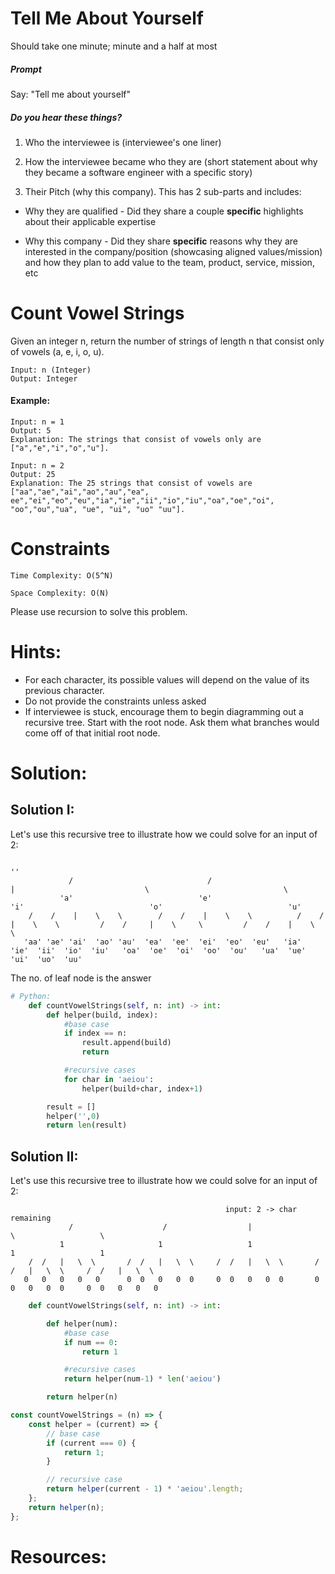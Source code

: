 # Tell Me About Yourself

Should take one minute; minute and a half at most

##### Prompt

Say: "Tell me about yourself"

##### Do you hear these things?

1. Who the interviewee is (interviewee's one liner)

2. How the interviewee became who they are (short statement about why they became a software engineer with a specific story)

3. Their Pitch (why this company). This has 2 sub-parts and includes:

- Why they are qualified - Did they share a couple
  **specific** highlights about their applicable expertise

- Why this company - Did they share **specific** reasons
  why they are interested in the company/position
  (showcasing aligned values/mission) and how they plan to
  add value to the team, product, service, mission, etc

# Count Vowel Strings

Given an integer n, return the number of strings of length n that consist only of vowels (a, e, i, o, u).

```
Input: n (Integer)
Output: Integer
```

#### Example:

```
Input: n = 1
Output: 5
Explanation: The strings that consist of vowels only are ["a","e","i","o","u"].

Input: n = 2
Output: 25
Explanation: The 25 strings that consist of vowels are
["aa","ae","ai","ao","au","ea", ee","ei","eo","eu","ia","ie","ii","io","iu","oa","oe","oi",
"oo","ou","ua", "ue", "ui", "uo" "uu"].
```

# Constraints

```
Time Complexity: O(5^N)

Space Complexity: O(N)
```

Please use recursion to solve this problem.

# Hints:

- For each character, its possible values will depend on the value of its previous character.
- Do not provide the constraints unless asked
- If interviewee is stuck, encourage them to begin diagramming out a recursive tree. Start with the root node. Ask them what branches would come off of that initial root node.

# Solution:

## Solution I:

Let's use this recursive tree to illustrate how we could solve for an input of 2:

```
                                                                         ''
             /                              /                             |                             \                              \
           'a'                            'e'                            'i'                            'o'                            'u'
    /    /    |    \    \        /    /    |    \    \          /    /    |    \    \         /    /     |    \     \         /    /    |    \    \
   'aa' 'ae' 'ai'  'ao' 'au'  'ea'  'ee'  'ei'  'eo'  'eu'   'ia'  'ie'  'ii'  'io'  'iu'   'oa'  'oe'  'oi'  'oo'  'ou'   'ua'  'ue'  'ui'  'uo'  'uu'
```

The no. of leaf node is the answer

```Python
# Python:
    def countVowelStrings(self, n: int) -> int:
        def helper(build, index):
            #base case
            if index == n:
                result.append(build)
                return

            #recursive cases
            for char in 'aeiou':
                helper(build+char, index+1)

        result = []
        helper('',0)
        return len(result)

```

## Solution II:

Let's use this recursive tree to illustrate how we could solve for an input of 2:

```
                                                input: 2 -> char remaining
             /                    /                  |                    \                   \
           1                     1                   1                     1                   1
    /  /   |   \  \       /  /   |   \  \     /  /   |   \  \       /  /   |   \  \     /  /   |   \  \
   0   0   0   0   0      0  0   0   0  0     0  0   0   0  0       0  0   0   0  0     0  0   0   0   0
```

```Python
    def countVowelStrings(self, n: int) -> int:

        def helper(num):
            #base case
            if num == 0:
                return 1

            #recursive cases
            return helper(num-1) * len('aeiou')

        return helper(n)
```

```javascript
const countVowelStrings = (n) => {
	const helper = (current) => {
		// base case
		if (current === 0) {
			return 1;
		}

		// recursive case
		return helper(current - 1) * 'aeiou'.length;
	};
	return helper(n);
};
```

# Resources:
